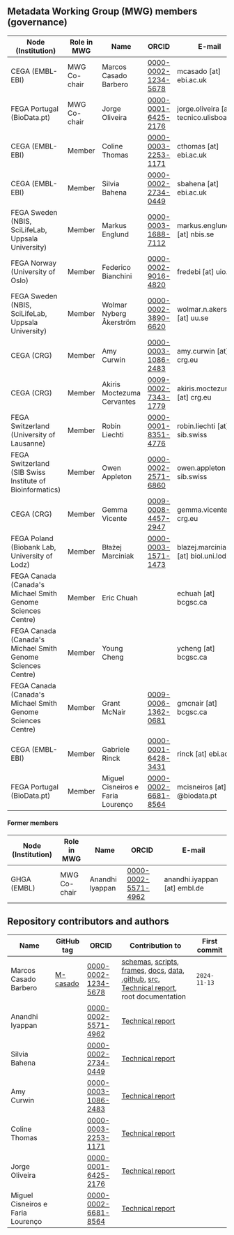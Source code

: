 ## Metadata Working Group (MWG) members (governance)

| Node (Institution) | Role in MWG | Name  | ORCID | E-mail |
|------|------|-------------|-------|--------|
| CEGA (EMBL-EBI) | MWG Co-chair | Marcos Casado Barbero | [0000-0002-1234-5678](https://orcid.org/0000-0002-7747-6256) | mcasado [at] ebi.ac.uk |
| FEGA Portugal (BioData.pt) | MWG Co-chair | Jorge Oliveira | [0000-0001-6425-2176](https://orcid.org/0000-0001-6425-2176) | jorge.oliveira [at] tecnico.ulisboa.pt |
| CEGA (EMBL-EBI) | Member | Coline Thomas | [0000-0003-2253-1171](https://orcid.org/0000-0003-2253-1171) | cthomas [at] ebi.ac.uk |
| CEGA (EMBL-EBI) | Member | Silvia Bahena | [0000-0002-2734-0449](https://orcid.org/0000-0002-2734-0449) | sbahena [at] ebi.ac.uk |
| FEGA Sweden (NBIS, SciLifeLab, Uppsala University) | Member | Markus Englund | [0000-0003-1688-7112](https://orcid.org/0000-0003-1688-7112) | markus.englund [at] nbis.se |
| FEGA Norway (University of Oslo) | Member | Federico Bianchini | [0000-0002-9016-4820](https://orcid.org/0000-0002-9016-4820) | fredebi [at] uio.no |
| FEGA Sweden (NBIS, SciLifeLab, Uppsala University) | Member | Wolmar Nyberg Åkerström | [0000-0002-3890-6620](https://orcid.org/0000-0002-3890-6620) | wolmar.n.akerstrom [at] uu.se |
| CEGA (CRG) | Member | Amy Curwin | [0000-0003-1086-2483](https://orcid.org/0000-0003-1086-2483) | amy.curwin [at] crg.eu |
| CEGA (CRG) | Member | Akiris Moctezuma Cervantes | [0009-0002-7343-1779](https://orcid.org/0009-0002-7343-1779) | akiris.moctezuma [at] crg.eu |
| FEGA Switzerland (University of Lausanne) | Member | Robin Liechti | [0000-0001-8351-4776](https://orcid.org/0000-0001-8351-4776) | robin.liechti [at] sib.swiss |
| FEGA Switzerland (SIB Swiss Institute of Bioinformatics) | Member | Owen Appleton | [0000-0002-2571-6860](https://orcid.org/0000-0002-2571-6860) | owen.appleton [at] sib.swiss |
| CEGA (CRG) | Member | Gemma Vicente | [0009-0008-4457-2947](https://orcid.org/0009-0008-4457-2947)  | gemma.vicente [at] crg.eu |
| FEGA Poland (Biobank Lab, University of Lodz) | Member | Błażej Marciniak | [0000-0003-1571-1473](https://orcid.org/0000-0003-1571-1473) | blazej.marciniak [at] biol.uni.lodz.pl |
| FEGA Canada (Canada's Michael Smith Genome Sciences Centre) | Member | Eric Chuah | | echuah [at] bcgsc.ca |
| FEGA Canada (Canada's Michael Smith Genome Sciences Centre) | Member | Young Cheng | | ycheng [at] bcgsc.ca |
| FEGA Canada (Canada's Michael Smith Genome Sciences Centre) | Member | Grant McNair  | [0009-0006-1362-0681](https://orcid.org/0009-0006-1362-0681) | gmcnair [at] bcgsc.ca |
| CEGA (EMBL-EBI) | Member | Gabriele Rinck | [0000-0001-6428-3431](https://orcid.org/0000-0001-6428-3431) | rinck [at] ebi.ac.uk |
| FEGA Portugal (BioData.pt) | Member | Miguel Cisneiros e Faria Lourenço | [0000-0002-6681-8564](https://orcid.org/0000-0002-6681-8564) | mcisneiros [at] @biodata.pt |

#### Former members
| Node (Institution) | Role in MWG | Name  | ORCID | E-mail |
|------|------|-------------|-------|--------|
| GHGA (EMBL) | MWG Co-chair | Anandhi lyappan | [0000-0002-5571-4962](https://orcid.org/0000-0002-5571-4962) | anandhi.iyappan [at] embl.de |

## Repository contributors and authors

| Name | GitHub tag | ORCID | Contribution to | First commit |
|------|------------|-------|-----------------|--------------|
| Marcos Casado Barbero | [M-casado](https://github.com/M-casado) | [0000-0002-1234-5678](https://orcid.org/0000-0002-7747-6256) | [schemas](./schemas/), [scripts](./scripts/), [frames](./frames/), [docs](./docs/), [data](./data/), [.github](.github/), [src](./src/), [Technical report](./docs/technical-report.md), root documentation | ``2024-11-13`` |
| Anandhi Iyappan |  | [0000-0002-5571-4962](https://orcid.org/0000-0002-5571-4962) | [Technical report](./docs/technical-report.md) |  |
| Silvia Bahena |  | [0000-0002-2734-0449](https://orcid.org/0000-0002-2734-0449) | [Technical report](./docs/technical-report.md) |  |
| Amy Curwin |  | [0000-0003-1086-2483](https://orcid.org/0000-0003-1086-2483) | [Technical report](./docs/technical-report.md) |  |
| Coline Thomas |  | [0000-0003-2253-1171](https://orcid.org/0000-0003-2253-1171) | [Technical report](./docs/technical-report.md) |  |
| Jorge Oliveira |  | [0000-0001-6425-2176](https://orcid.org/0000-0001-6425-2176) | [Technical report](./docs/technical-report.md) |  |
| Miguel Cisneiros e Faria Lourenço | | [0000-0002-6681-8564](https://orcid.org/0000-0002-6681-8564) | [Technical report](./docs/technical-report.md) |  |
